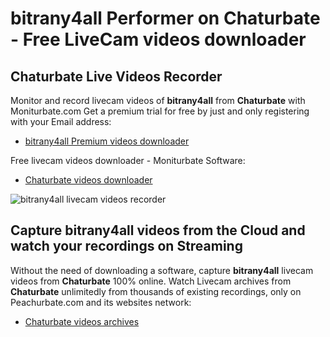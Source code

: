 # bitrany4all Performer on Chaturbate - Free LiveCam videos downloader

## Chaturbate Live Videos Recorder

Monitor and record livecam videos of **bitrany4all** from **Chaturbate** with Moniturbate.com
Get a premium trial for free by just and only registering with your Email address:
* [bitrany4all Premium videos downloader](https://moniturbate.com/request-demo-licence-key.html)

Free livecam videos downloader - Moniturbate Software:
* [Chaturbate videos downloader](https://moniturbate.com/moniturbate-download-software.html)

![bitrany4all livecam videos recorder](https://peachurnet.com/templates/moniturbate-software.png)


## Capture bitrany4all videos from the Cloud and watch your recordings on Streaming

Without the need of downloading a software, capture **bitrany4all** livecam videos from **Chaturbate** 100% online.
Watch Livecam archives from **Chaturbate** unlimitedly from thousands of existing recordings, only on Peachurbate.com and its websites network:
* [Chaturbate videos archives](https://peachurnet.com/)